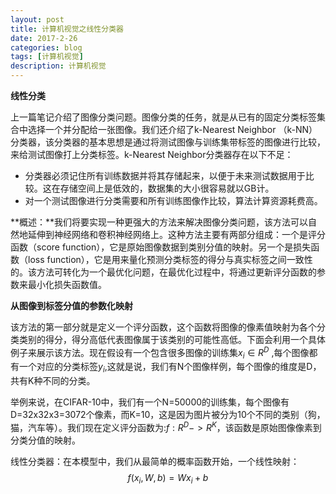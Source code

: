 ```yaml
---
layout: post
title: 计算机视觉之线性分类器
date: 2017-2-26
categories: blog
tags: [计算机视觉]
description: 计算机视觉
---
```



**线性分类**

上一篇笔记介绍了图像分类问题。图像分类的任务，就是从已有的固定分类标签集合中选择一个并分配给一张图像。我们还介绍了k-Nearest Neighbor （k-NN）分类器，该分类器的基本思想是通过将测试图像与训练集带标签的图像进行比较，来给测试图像打上分类标签。k-Nearest Neighbor分类器存在以下不足：

- 分类器必须记住所有训练数据并将其存储起来，以便于未来测试数据用于比较。这在存储空间上是低效的，数据集的大小很容易就以GB计。
- 对一个测试图像进行分类需要和所有训练图像作比较，算法计算资源耗费高。

**概述：**我们将要实现一种更强大的方法来解决图像分类问题，该方法可以自然地延伸到神经网络和卷积神经网络上。这种方法主要有两部分组成：一个是评分函数（score function），它是原始图像数据到类别分值的映射。另一个是损失函数（loss function），它是用来量化预测分类标签的得分与真实标签之间一致性的。该方法可转化为一个最优化问题，在最优化过程中，将通过更新评分函数的参数来最小化损失函数值。

**从图像到标签分值的参数化映射**

该方法的第一部分就是定义一个评分函数，这个函数将图像的像素值映射为各个分类类别的得分，得分高低代表图像属于该类别的可能性高低。下面会利用一个具体例子来展示该方法。现在假设有一个包含很多图像的训练集$x_i\in{R^D}$ ,每个图像都有一个对应的分类标签$y_i$,这就是说，我们有N个图像样例，每个图像的维度是D，共有K种不同的分类。

举例来说，在CIFAR-10中，我们有一个N=50000的训练集，每个图像有D=32x32x3=3072个像素，而K=10，这是因为图片被分为10个不同的类别（狗，猫，汽车等）。我们现在定义评分函数为:$f:R^D->R^K$，该函数是原始图像像素到分类分值的映射。

线性分类器：在本模型中，我们从最简单的概率函数开始，一个线性映射：           
$$f(x_i,W,b)=Wx_i+b$$           




